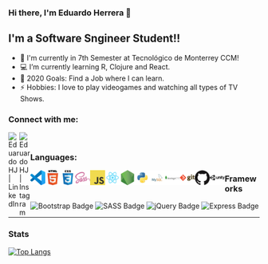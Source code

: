 ### Hi there, I'm Eduardo Herrera 👋

## I'm a Software Sngineer Student!!

- 🏫 I'm currently in 7th Semester at Tecnológico de Monterrey CCM!
- 💻 I’m currently learning R, Clojure and React.
- 🥅 2020 Goals: Find a Job where I can learn.
- ⚡ Hobbies: I love to play videogames and watching all types of TV Shows.

### Connect with me:

[<img align="left" alt="EduardoHJ | LinkedIn" width="22px" src="https://cdn.jsdelivr.net/npm/simple-icons@v3/icons/linkedin.svg" />](https://www.linkedin.com/in/eduardo-herrera-ju%C3%A1rez-4b7a5b1a9/)
[<img align="left" alt="EduardoHJ | Instagram" width="22px" src="https://cdn.jsdelivr.net/npm/simple-icons@v3/icons/instagram.svg" />](https://www.instagram.com/lalo200x/)

<br />

### Languages:

[<img align="left" alt="Visual Studio Code" width="30px" src="https://raw.githubusercontent.com/github/explore/80688e429a7d4ef2fca1e82350fe8e3517d3494d/topics/visual-studio-code/visual-studio-code.png" />](https://raw.githubusercontent.com/github/explore/80688e429a7d4ef2fca1e82350fe8e3517d3494d/topics/visual-studio-code/visual-studio-code.png)
[<img align="left" alt="HTML5" width="30px" src="https://raw.githubusercontent.com/github/explore/80688e429a7d4ef2fca1e82350fe8e3517d3494d/topics/html/html.png" />](https://raw.githubusercontent.com/github/explore/80688e429a7d4ef2fca1e82350fe8e3517d3494d/topics/html/html.png)
[<img align="left" alt="CSS3" width="30px" src="https://raw.githubusercontent.com/github/explore/80688e429a7d4ef2fca1e82350fe8e3517d3494d/topics/css/css.png" />](https://raw.githubusercontent.com/github/explore/80688e429a7d4ef2fca1e82350fe8e3517d3494d/topics/css/css.png)
[<img align="left" alt="Sass" width="30px" src="https://raw.githubusercontent.com/github/explore/80688e429a7d4ef2fca1e82350fe8e3517d3494d/topics/sass/sass.png" />](https://raw.githubusercontent.com/github/explore/80688e429a7d4ef2fca1e82350fe8e3517d3494d/topics/sass/sass.png)
[<img align="left" alt="JavaScript" width="30px" src="https://raw.githubusercontent.com/github/explore/80688e429a7d4ef2fca1e82350fe8e3517d3494d/topics/javascript/javascript.png" />](https://raw.githubusercontent.com/github/explore/80688e429a7d4ef2fca1e82350fe8e3517d3494d/topics/javascript/javascript.png)
[<img align="left" alt="React" width="30px" src="https://raw.githubusercontent.com/github/explore/80688e429a7d4ef2fca1e82350fe8e3517d3494d/topics/react/react.png" />](https://raw.githubusercontent.com/github/explore/80688e429a7d4ef2fca1e82350fe8e3517d3494d/topics/react/react.png)
[<img align="left" alt="Node.js" width="30px" src="https://raw.githubusercontent.com/github/explore/80688e429a7d4ef2fca1e82350fe8e3517d3494d/topics/nodejs/nodejs.png" />](https://raw.githubusercontent.com/github/explore/80688e429a7d4ef2fca1e82350fe8e3517d3494d/topics/nodejs/nodejs.png)
[<img align="left" alt="Python" width="30px" src="https://raw.githubusercontent.com/github/explore/80688e429a7d4ef2fca1e82350fe8e3517d3494d/topics/python/python.png" />](https://raw.githubusercontent.com/github/explore/80688e429a7d4ef2fca1e82350fe8e3517d3494d/topics/python/python.png)
[<img align="left" alt="MySQL" width="30px" src="https://raw.githubusercontent.com/github/explore/80688e429a7d4ef2fca1e82350fe8e3517d3494d/topics/mysql/mysql.png" />](https://raw.githubusercontent.com/github/explore/80688e429a7d4ef2fca1e82350fe8e3517d3494d/topics/mysql/mysql.png)
[<img align="left" alt="MongoDB" width="30px" src="https://raw.githubusercontent.com/github/explore/80688e429a7d4ef2fca1e82350fe8e3517d3494d/topics/mongodb/mongodb.png" />](https://raw.githubusercontent.com/github/explore/80688e429a7d4ef2fca1e82350fe8e3517d3494d/topics/mongodb/mongodb.png)
[<img align="left" alt="Git" width="30px" src="https://raw.githubusercontent.com/github/explore/80688e429a7d4ef2fca1e82350fe8e3517d3494d/topics/git/git.png" />](https://raw.githubusercontent.com/github/explore/80688e429a7d4ef2fca1e82350fe8e3517d3494d/topics/git/git.png)
[<img align="left" alt="GitHub" width="30px" src="https://raw.githubusercontent.com/github/explore/78df643247d429f6cc873026c0622819ad797942/topics/github/github.png" />](https://raw.githubusercontent.com/github/explore/78df643247d429f6cc873026c0622819ad797942/topics/github/github.png)
[<img align="left" alt="Unity" width="30px" src="https://raw.githubusercontent.com/github/explore/80688e429a7d4ef2fca1e82350fe8e3517d3494d/topics/unity/unity.png" />](https://raw.githubusercontent.com/github/explore/80688e429a7d4ef2fca1e82350fe8e3517d3494d/topics/unity/unity.png)



### Frameworks
![Bootstrap Badge](https://img.shields.io/badge/Bootstrap%20-%23563D7C.svg?&style=flat-square&logo=bootstrap&logoColor=white)
![SASS Badge](https://img.shields.io/badge/SASS%20-hotpink.svg?&style=flat-square&logo=SASS&logoColor=white)
![jQuery Badge](https://img.shields.io/badge/Jquery%20-%230769AD.svg?&style=flat-square&logo=jquery&logoColor=white)
![Express Badge](https://img.shields.io/badge/Express.js%20-%23404d59.svg?&style=flat-square)


---
### Stats
[![Top Langs](https://github-readme-stats.vercel.app/api/top-langs/?username=EduardoHerreraJ&layout=compact)](https://github.com/EduardoHerreraJ/github-readme-stats)

